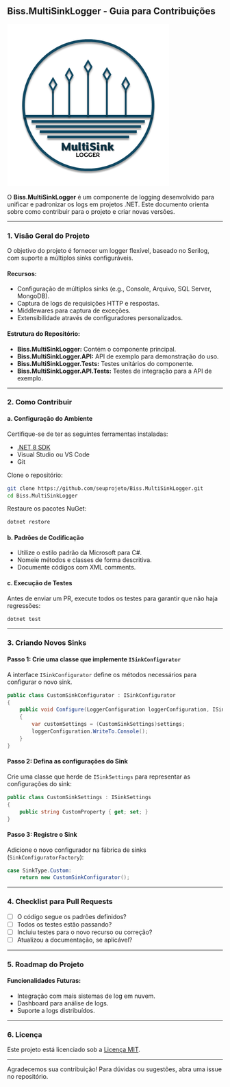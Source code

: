 ﻿## Biss.MultiSinkLogger - Guia para Contribuições
![Logopq](https://github.com/bisslee/Biss.MultiSinkLogger/blob/main/img/logo_trans.png)

O **Biss.MultiSinkLogger** é um componente de logging desenvolvido para unificar e padronizar os logs em projetos .NET. Este documento orienta sobre como contribuir para o projeto e criar novas versões.

---

### 1. **Visão Geral do Projeto**
O objetivo do projeto é fornecer um logger flexível, baseado no Serilog, com suporte a múltiplos sinks configuráveis.

#### Recursos:
- Configuração de múltiplos sinks (e.g., Console, Arquivo, SQL Server, MongoDB).
- Captura de logs de requisições HTTP e respostas.
- Middlewares para captura de exceções.
- Extensibilidade através de configuradores personalizados.

#### Estrutura do Repositório:
- **Biss.MultiSinkLogger:** Contém o componente principal.
- **Biss.MultiSinkLogger.API:** API de exemplo para demonstração do uso.
- **Biss.MultiSinkLogger.Tests:** Testes unitários do componente.
- **Biss.MultiSinkLogger.API.Tests:** Testes de integração para a API de exemplo.

---

### 2. **Como Contribuir**

#### a. **Configuração do Ambiente**
Certifique-se de ter as seguintes ferramentas instaladas:
- [.NET 8 SDK](https://dotnet.microsoft.com/download)
- Visual Studio ou VS Code
- Git

Clone o repositório:

```bash
git clone https://github.com/seuprojeto/Biss.MultiSinkLogger.git
cd Biss.MultiSinkLogger
```

Restaure os pacotes NuGet:

```bash
dotnet restore
```

#### b. **Padrões de Codificação**
- Utilize o estilo padrão da Microsoft para C#.
- Nomeie métodos e classes de forma descritiva.
- Documente códigos com XML comments.

#### c. **Execução de Testes**
Antes de enviar um PR, execute todos os testes para garantir que não haja regressões:

```bash
dotnet test
```

---

### 3. **Criando Novos Sinks**

#### Passo 1: Crie uma classe que implemente `ISinkConfigurator`
A interface `ISinkConfigurator` define os métodos necessários para configurar o novo sink.

```csharp
public class CustomSinkConfigurator : ISinkConfigurator
{
    public void Configure(LoggerConfiguration loggerConfiguration, ISinkSettings settings)
    {
        var customSettings = (CustomSinkSettings)settings;
        loggerConfiguration.WriteTo.Console();
    }
}
```

#### Passo 2: Defina as configurações do Sink

Crie uma classe que herde de `ISinkSettings` para representar as configurações do sink:

```csharp
public class CustomSinkSettings : ISinkSettings
{
    public string CustomProperty { get; set; }
}
```

#### Passo 3: Registre o Sink

Adicione o novo configurador na fábrica de sinks (`SinkConfiguratorFactory`):

```csharp
case SinkType.Custom:
    return new CustomSinkConfigurator();
```

---

### 4. **Checklist para Pull Requests**
- [ ] O código segue os padrões definidos?
- [ ] Todos os testes estão passando?
- [ ] Incluiu testes para o novo recurso ou correção?
- [ ] Atualizou a documentação, se aplicável?

---

### 5. **Roadmap do Projeto**
#### Funcionalidades Futuras:
- Integração com mais sistemas de log em nuvem.
- Dashboard para análise de logs.
- Suporte a logs distribuídos.

---

### 6. **Licença**
Este projeto está licenciado sob a [Licença MIT](https://opensource.org/licenses/MIT).

---

Agradecemos sua contribuição! Para dúvidas ou sugestões, abra uma issue no repositório.

